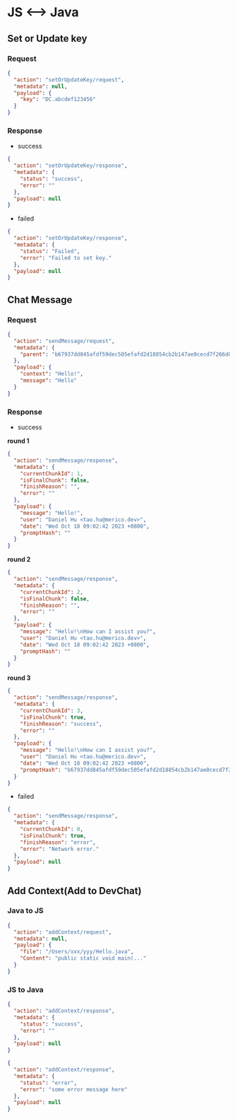 # JS <--> Java

## Set or Update key

### Request

```json
{
  "action": "setOrUpdateKey/request",
  "metadata": null,
  "payload": {
    "key": "DC.abcdef123456"
  }
}
```

### Response

- success

```json
{
  "action": "setOrUpdateKey/response",
  "metadata": {
    "status": "success",
    "error": ""
  },
  "payload": null
}
```

- failed

```json
{
  "action": "setOrUpdateKey/response",
  "metadata": {
    "status": "Failed",
    "error": "Failed to set key."
  },
  "payload": null
}
```

## Chat Message

### Request

```json
{
  "action": "sendMessage/request",
  "metadata": {
    "parent": "b67937dd845afdf59dec505efafd2d18854cb2b147ae0cecd7f266d856373137"
  },
  "payload": {
    "context": "Hello!",
    "message": "Hello"
  }
}
```

### Response

- success

**round 1**

```json
{
  "action": "sendMessage/response",
  "metadata": {
    "currentChunkId": 1,
    "isFinalChunk": false,
    "finishReason": "",
    "error": ""
  },
  "payload": {
    "message": "Hello!",
    "user": "Daniel Hu <tao.hu@merico.dev>",
    "date": "Wed Oct 18 09:02:42 2023 +0800",
    "promptHash": ""
  }
}
```

**round 2**

```json
{
  "action": "sendMessage/response",
  "metadata": {
    "currentChunkId": 2,
    "isFinalChunk": false,
    "finishReason": "",
    "error": ""
  },
  "payload": {
    "message": "Hello!\nHow can I assist you?",
    "user": "Daniel Hu <tao.hu@merico.dev>",
    "date": "Wed Oct 18 09:02:42 2023 +0800",
    "promptHash": ""
  }
}
```

**round 3**

```json
{
  "action": "sendMessage/response",
  "metadata": {
    "currentChunkId": 3,
    "isFinalChunk": true,
    "finishReason": "success",
    "error": ""
  },
  "payload": {
    "message": "Hello!\nHow can I assist you?",
    "user": "Daniel Hu <tao.hu@merico.dev>",
    "date": "Wed Oct 18 09:02:42 2023 +0800",
    "promptHash": "b67937dd845afdf59dec505efafd2d18854cb2b147ae0cecd7f266d856373137"
  }
}
```

- failed

```json
{
  "action": "sendMessage/response",
  "metadata": {
    "currentChunkId": 0,
    "isFinalChunk": true,
    "finishReason": "error",
    "error": "Network error."
  },
  "payload": null
}
```

## Add Context(Add to DevChat)

### Java to JS

```json
{
  "action": "addContext/request",
  "metadata": null,
  "payload": {
    "file": "/Users/xxx/yyy/Hello.java",
    "Content": "public static void main(..."
  }
}
```

### JS to Java

```json
{
  "action": "addContext/response",
  "metadata": {
    "status": "success",
    "error": ""
  },
  "payload": null
}
```

```json
{
  "action": "addContext/response",
  "metadata": {
    "status": "error",
    "error": "some error message here"
  },
  "payload": null
}
```
